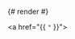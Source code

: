 {# render #}

<a href="{{ `"` }}">

<script>var v = {{ "a" }};</script>

<style>div { background: url(data:image/png;base64,{{ []byte("\x12\x34\x89") }}) }</style>

<![CDATA[ {{ ".5" }} ]]>
